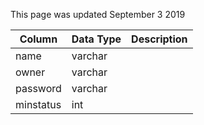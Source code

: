 This page was updated September 3 2019

| Column    | Data Type | Description |
| --------- | --------- | ----------- |
| name      | varchar   |             |
| owner     | varchar   |             |
| password  | varchar   |             |
| minstatus | int       |             |